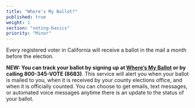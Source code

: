 ```yaml
---
title: "Where's My Ballot?"
published: true
weight: 1
section: "voting-basics"
priority: "Minor"
---
```


Every registered voter in California will receive a ballot in the mail a month before the election. 

**NEW: You can track your ballot by signing up at [Where’s My Ballot](https://california.ballottrax.net/voter/) or by calling 800-345-VOTE (8683)**. This service will alert you when your ballot is mailed to you, when it is received by your county elections office, and when it is officially counted. You can choose to get emails, text messages, or automated voice messages anytime there is an update to the status of your ballot.
